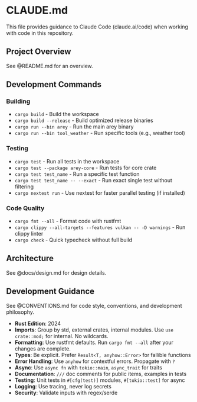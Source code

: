 # CLAUDE.md

This file provides guidance to Claude Code (claude.ai/code) when working with code in this repository.

## Project Overview

See @README.md for an overview.

## Development Commands

### Building

- `cargo build` - Build the workspace
- `cargo build --release` - Build optimized release binaries
- `cargo run --bin arey` - Run the main arey binary
- `cargo run --bin tool_weather` - Run specific tools (e.g., weather tool)

### Testing

- `cargo test` - Run all tests in the workspace
- `cargo test --package arey-core` - Run tests for core crate
- `cargo test test_name` - Run a specific test function
- `cargo test test_name -- --exact` - Run exact single test without filtering
- `cargo nextest run` - Use nextest for faster parallel testing (if installed)

### Code Quality

- `cargo fmt --all` - Format code with rustfmt
- `cargo clippy --all-targets --features vulkan -- -D warnings` - Run clippy linter
- `cargo check` - Quick typecheck without full build

## Architecture

See @docs/design.md for design details.

## Development Guidance

See @CONVENTIONS.md for code style, conventions, and development philosophy.

- **Rust Edition**: 2024
- **Imports**: Group by std, external crates, internal modules. Use `use crate::mod;` for internal. No wildcards.
- **Formatting**: Use rustfmt defaults. Run `cargo fmt --all` after your changes
  are complete.
- **Types**: Be explicit. Prefer `Result<T, anyhow::Error>` for fallible functions
- **Error Handling**: Use `anyhow` for contextful errors. Propagate with `?`
- **Async**: Use `async fn` with `tokio::main`, `async_trait` for traits
- **Documentation**: `///` doc comments for public items, examples in tests
- **Testing**: Unit tests in `#[cfg(test)]` modules, `#[tokio::test]` for async
- **Logging**: Use tracing, never log secrets
- **Security**: Validate inputs with regex/serde
